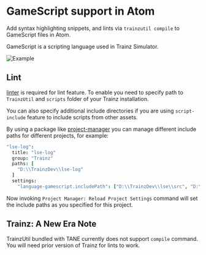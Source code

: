 # GameScript support in Atom

Add syntax highlighting snippets, and lints via `trainzutil compile` to GameScript files in Atom.

GameScript is a scripting language used in Trainz Simulator.

![Example](http://i.imgur.com/IRoIg7w.png)

## Lint

[linter](https://atom.io/packages/linter) is required for lint feature.
To enable you need to specify path to `TrainzUtil` and `scripts` folder of your
Trainz installation.

You can also specify additional include directories if you are using `script-include`
feature to include scripts from other assets.

By using a package like [project-manager](https://atom.io/packages/project-manager)
you can manage different include paths for different projects, for example:
```coffeescript
"lse-log":
  title: "lse-log"
  group: "Trainz"
  paths: [
    "D:\\TrainzDev\\lse-log"
  ]
  settings:
    "language-gamescript.includePath": ["D:\\TrainzDev\\lse\\src", "D:\\TrainzDev\\lse-test\\src"]
```
Now invoking `Project Manager: Reload Project Settings` command will set the include paths
as you specified for this project.

## Trainz: A New Era Note

TrainzUtil bundled with TANE currently does not support `compile` command. You will need
prior version of Trainz for lints to work.
